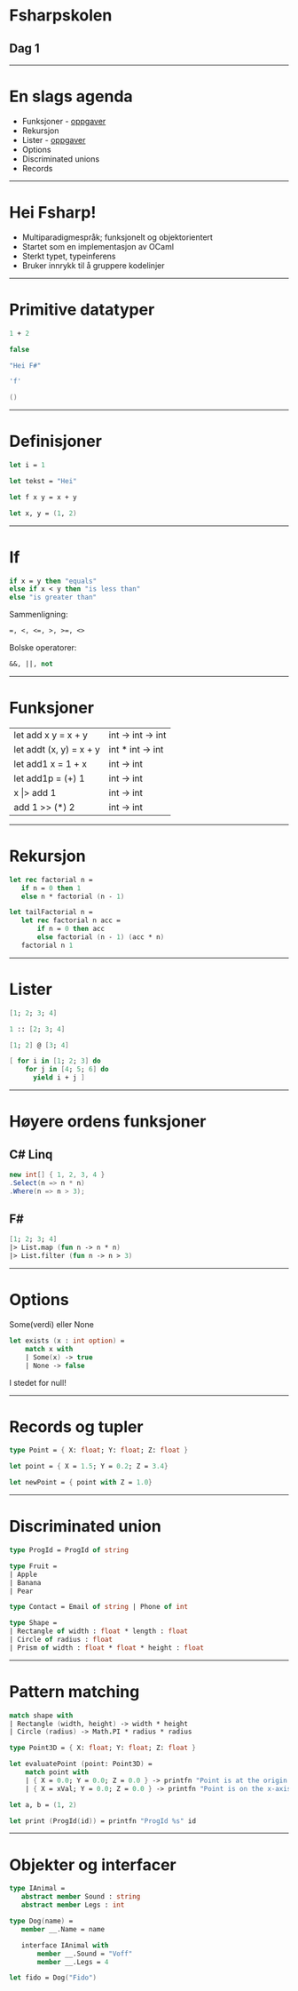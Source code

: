 <!-- class: center, middle -->

# Fsharpskolen
## Dag 1

---

# En slags agenda
* Funksjoner - [oppgaver](functions)
* Rekursjon
* Lister - [oppgaver](lister)
* Options
* Discriminated unions
* Records

---

# Hei Fsharp!
* Multiparadigmespråk; funksjonelt og objektorientert
* Startet som en implementasjon av OCaml
* Sterkt typet, typeinferens
* Bruker innrykk til å gruppere kodelinjer

---

# Primitive datatyper
```fsharp
1 + 2
```

```fsharp
false
```

```fsharp
"Hei F#"
```

```fsharp
'f'
```

```fsharp
()
```
---

# Definisjoner
```fsharp
let i = 1
```

```fsharp
let tekst = "Hei"
```

```fsharp
let f x y = x + y
```

```fsharp
let x, y = (1, 2)
```
---

# If

```fsharp
if x = y then "equals"
else if x < y then "is less than"
else "is greater than"
```
Sammenligning:

```fsharp
=, <, <=, >, >=, <>
```

Bolske operatorer: 
```fsharp
&&, ||, not
```
---

# Funksjoner
<table>
    <tr>
        <td>let add x y = x + y</td><td>int -> int -> int</td>
        </tr>
        <tr>
        <td>let addt (x, y) = x + y</td><td>int * int -> int</td>
        </tr>
        <tr>
        <td>let add1 x = 1 + x</td><td>int -> int</td>
        </tr>
        <tr>
        <td>let add1p = (+) 1</td><td>int -> int</td>
        </tr>
        <tr>
        <td>x |> add 1</td><td>int -> int</td>
        </tr>
        <tr>
        <td>add 1 >> (*) 2</td><td>int -> int</td>
    </tr>
</table>

---

# Rekursjon

```fsharp
let rec factorial n =
   if n = 0 then 1
   else n * factorial (n - 1)
```

```fsharp
let tailFactorial n =
   let rec factorial n acc =
       if n = 0 then acc
       else factorial (n - 1) (acc * n)
   factorial n 1
```
---

# Lister

```fsharp
[1; 2; 3; 4]
```

```fsharp
1 :: [2; 3; 4]
```

```fsharp
[1; 2] @ [3; 4]
```

```fsharp
[ for i in [1; 2; 3] do
    for j in [4; 5; 6] do
      yield i + j ]
```
---

# Høyere ordens funksjoner

## C# Linq
```csharp
new int[] { 1, 2, 3, 4 }
.Select(n => n * n)
.Where(n => n > 3);
```

## F#
```fsharp
[1; 2; 3; 4]
|> List.map (fun n -> n * n) 	
|> List.filter (fun n -> n > 3)
```
---

# Options
Some(verdi) eller None


```fsharp
let exists (x : int option) =
    match x with
    | Some(x) -> true
    | None -> false
```
I stedet for null!

---

# Records og tupler

```fsharp
type Point = { X: float; Y: float; Z: float }
```

```fsharp
let point = { X = 1.5; Y = 0.2; Z = 3.4}
```

```fsharp
let newPoint = { point with Z = 1.0}
```
---

# Discriminated union
```fsharp
type ProgId = ProgId of string
```
```fsharp
type Fruit = 
| Apple
| Banana
| Pear 
```
```fsharp
type Contact = Email of string | Phone of int
```
```fsharp
type Shape =
| Rectangle of width : float * length : float
| Circle of radius : float
| Prism of width : float * float * height : float
```
---

# Pattern matching

```fsharp
match shape with
| Rectangle (width, height) -> width * height
| Circle (radius) -> Math.PI * radius * radius
```

```fsharp
type Point3D = { X: float; Y: float; Z: float }

let evaluatePoint (point: Point3D) =
    match point with
    | { X = 0.0; Y = 0.0; Z = 0.0 } -> printfn "Point is at the origin."
    | { X = xVal; Y = 0.0; Z = 0.0 } -> printfn "Point is on the x-axis. Value is %f." xVal
```

```fsharp
let a, b = (1, 2)
```

```fsharp
let print (ProgId(id)) = printfn "ProgId %s" id
```
---

# Objekter og interfacer
```fsharp
type IAnimal =
   abstract member Sound : string
   abstract member Legs : int

type Dog(name) =
   member __.Name = name

   interface IAnimal with
       member __.Sound = "Voff"
       member __.Legs = 4

let fido = Dog("Fido")
```
